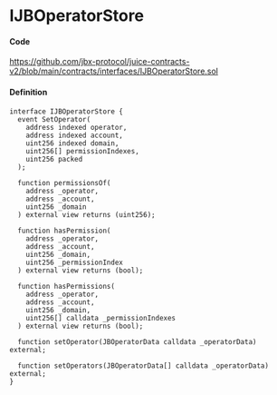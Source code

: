 # IJBOperatorStore

#### Code

https://github.com/jbx-protocol/juice-contracts-v2/blob/main/contracts/interfaces/IJBOperatorStore.sol

#### Definition

```
interface IJBOperatorStore {
  event SetOperator(
    address indexed operator,
    address indexed account,
    uint256 indexed domain,
    uint256[] permissionIndexes,
    uint256 packed
  );

  function permissionsOf(
    address _operator,
    address _account,
    uint256 _domain
  ) external view returns (uint256);

  function hasPermission(
    address _operator,
    address _account,
    uint256 _domain,
    uint256 _permissionIndex
  ) external view returns (bool);

  function hasPermissions(
    address _operator,
    address _account,
    uint256 _domain,
    uint256[] calldata _permissionIndexes
  ) external view returns (bool);

  function setOperator(JBOperatorData calldata _operatorData) external;

  function setOperators(JBOperatorData[] calldata _operatorData) external;
}
```
